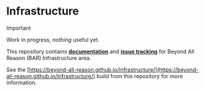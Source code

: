 # Infrastructure

> [!IMPORTANT]
> Work in progress, *nothing* useful yet.

This repository contains **[documentation](https://beyond-all-reason.github.io/infrastructure/)**
and **[issue tracking](https://github.com/beyond-all-reason/infrastructure/issues)**
for Beyond All Reason (BAR) Infrastructure area.

See the [https://beyond-all-reason.github.io/infrastructure/](https://beyond-all-reason.github.io/infrastructure/)
build from this repository for more information.
